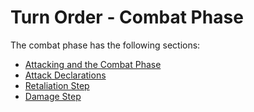 # Turn Order - Combat Phase

The combat phase has the following sections:

* [Attacking and the Combat Phase](combat-phase-attacking-and-the-combat-phase.md)
* [Attack Declarations](combat-phase-attack-declaration.md)
* [Retaliation Step](combat-phase-retaliation-step.md)
* [Damage Step](combat-phase-damage-step.md)

